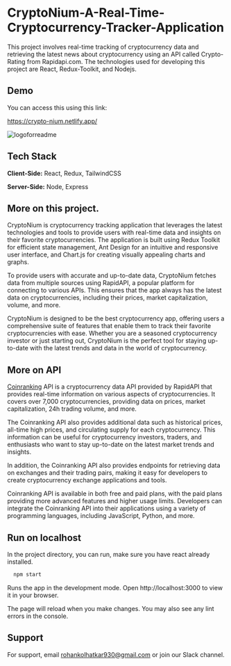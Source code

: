# CryptoNium-A-Real-Time-Cryptocurrency-Tracker-Application

This project involves real-time tracking of cryptocurrency data and retrieving the latest news about cryptocurrency using an API called Crypto-Rating from Rapidapi.com. The technologies used for developing this project are React, Redux-Toolkit, and Nodejs.




## Demo
You can access this using this link:

https://crypto-nium.netlify.app/

![logoforreadme](https://github.com/RohanKolhatkar/Article-Summarizer-Application-using-OpenAI-s-GPT-model-and-React/assets/74040444/374bd7d0-9892-47c0-87a0-997663d6758e)
## Tech Stack

**Client-Side:** React, Redux, TailwindCSS

**Server-Side:** Node, Express


## More on this project.


CryptoNium is cryptocurrency tracking application that leverages the latest technologies and tools to provide users with real-time data and insights on their favorite cryptocurrencies. The application is built using Redux Toolkit for efficient state management, Ant Design for an intuitive and responsive user interface, and Chart.js for creating visually appealing charts and graphs.

To provide users with accurate and up-to-date data, CryptoNium fetches data from multiple sources using RapidAPI, a popular platform for connecting to various APIs. This ensures that the app always has the latest data on cryptocurrencies, including their prices, market capitalization, volume, and more.

CryptoNium is designed to be the best cryptocurrency app, offering users a comprehensive suite of features that enable them to track their favorite cryptocurrencies with ease. Whether you are a seasoned cryptocurrency investor or just starting out, CryptoNium is the perfect tool for staying up-to-date with the latest trends and data in the world of cryptocurrency.



## More on API

[Coinranking](https://rapidapi.com/Coinranking/api/coinranking1/) API is a cryptocurrency data API provided by RapidAPI that provides real-time information on various aspects of cryptocurrencies. It covers over 7,000 cryptocurrencies, providing data on prices, market capitalization, 24h trading volume, and more.

The Coinranking API also provides additional data such as historical prices, all-time high prices, and circulating supply for each cryptocurrency. This information can be useful for cryptocurrency investors, traders, and enthusiasts who want to stay up-to-date on the latest market trends and insights.

In addition, the Coinranking API also provides endpoints for retrieving data on exchanges and their trading pairs, making it easy for developers to create cryptocurrency exchange applications and tools.

Coinranking API is available in both free and paid plans, with the paid plans providing more advanced features and higher usage limits. Developers can integrate the Coinranking API into their applications using a variety of programming languages, including JavaScript, Python, and more.

## Run on localhost

In the project directory, you can run, make sure you have react already installed.


```bash
  npm start
```
    
Runs the app in the development mode.
Open http://localhost:3000 to view it in your browser.

The page will reload when you make changes.
You may also see any lint errors in the console.
## Support

For support, email rohankolhatkar930@gmail.com  or join our Slack channel.


